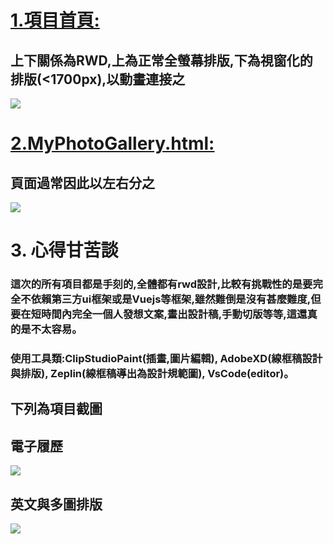 # [1.項目首頁:](https://tony0831-l.github.io/1101-CLASSDEMO-409631024/)

## 上下關係為RWD,上為正常全螢幕排版,下為視窗化的排版(<1700px),以動畫連接之

![](https://i.imgur.com/ehEtv9F.png)









# [2.MyPhotoGallery.html:](https://tony0831-l.github.io/1101-CLASSDEMO-409631024/w04/myPhotoGallery/myPhotoGallery.html)
## 頁面過常因此以左右分之

![](https://i.imgur.com/EzMDbqw.png)









# 3. 心得甘苦談

### 這次的所有項目都是手刻的,全體都有rwd設計,比較有挑戰性的是要完全不依賴第三方ui框架或是Vuejs等框架,雖然難倒是沒有甚麼難度,但要在短時間內完全一個人發想文案,畫出設計稿,手動切版等等,這還真的是不太容易。



### 使用工具類:ClipStudioPaint(插畫,圖片編輯), AdobeXD(線框稿設計與排版), Zeplin(線框稿導出為設計規範圖), VsCode(editor)。



## 下列為項目截圖

## 電子履歷

![](https://i.imgur.com/uluWaxK.png)

## 英文與多圖排版

![](https://i.imgur.com/mAHTYJu.png)
